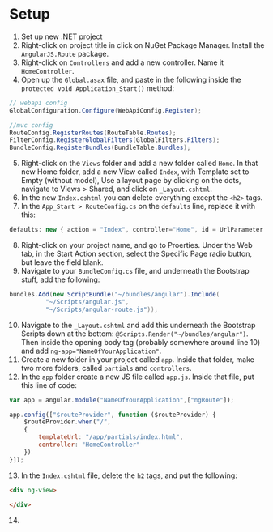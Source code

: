# Setup

1. Set up new .NET project 
2. Right-click on project title in click on NuGet Package Manager. Install the `AngularJS.Route` package.
3. Right-click on `Controllers` and add a new controller. Name it `HomeController`.
4. Open up the `Global.asax` file, and paste in the following inside the `protected void Application_Start()` method:
```C#
// webapi config
GlobalConfiguration.Configure(WebApiConfig.Register);

//mvc config
RouteConfig.RegisterRoutes(RouteTable.Routes);
FilterConfig.RegisterGlobalFilters(GlobalFilters.Filters);
BundleConfig.RegisterBundles(BundleTable.Bundles);
```
5. Right-click on the `Views` folder and add a new folder called `Home`. In that new Home folder, add a new View called `Index`, with Template set to Empty (without model), Use a layout page by clicking on the dots, navigate to Views > Shared, and click on `_Layout.cshtml`.
6. In the new `Index.cshtml` you can delete everything except the `<h2>` tags.
7. In the `App_Start > RouteConfig.cs` on the `defaults` line, replace it with this:
```C#
defaults: new { action = "Index", controller="Home", id = UrlParameter.Optional }
```
8. Right-click on your project name, and go to Proerties. Under the Web tab, in the Start Action section, select the Specific Page radio button, but leave the field blank.
9. Navigate to your `BundleConfig.cs` file, and underneath the Bootstrap stuff, add the following:
```C#
bundles.Add(new ScriptBundle("~/bundles/angular").Include(
          "~/Scripts/angular.js",
          "~/Scripts/angular-route.js"));
```
10. Navigate to the `_Layout.cshtml` and add this underneath the Bootstrap Scripts down at the bottom: `@Scripts.Render("~/bundles/angular")`. Then inside the opening body tag (probably somewhere around line 10) and add `ng-app="NameOfYourApplication"`.
11. Create a new folder in your project called `app`. Inside that folder, make two more folders, called `partials` and `controllers`.
12. In the `app` folder create a new JS file called `app.js`. Inside that file, put this line of code:
```JavaScript
var app = angular.module("NameOfYourApplication",["ngRoute"]);

app.config(["$routeProvider", function ($routeProvider) {
    $routeProvider.when("/",
    {
        templateUrl: "/app/partials/index.html",
        controller: "HomeController"
    })
}]);
```
13. In the `Index.cshtml` file, delete the `h2` tags, and put the following:
```HTML
<div ng-view>
          
</div>
```
14. 
